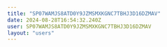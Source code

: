 ```yaml
---
title: "SP07WAMJS8ATD0Y9JZMSMXKGNC7TBHJ3D16DZMAV"
date: 2024-08-28T16:54:32.240Z
user: SP07WAMJS8ATD0Y9JZMSMXKGNC7TBHJ3D16DZMAV
layout: "users"
---
```

    